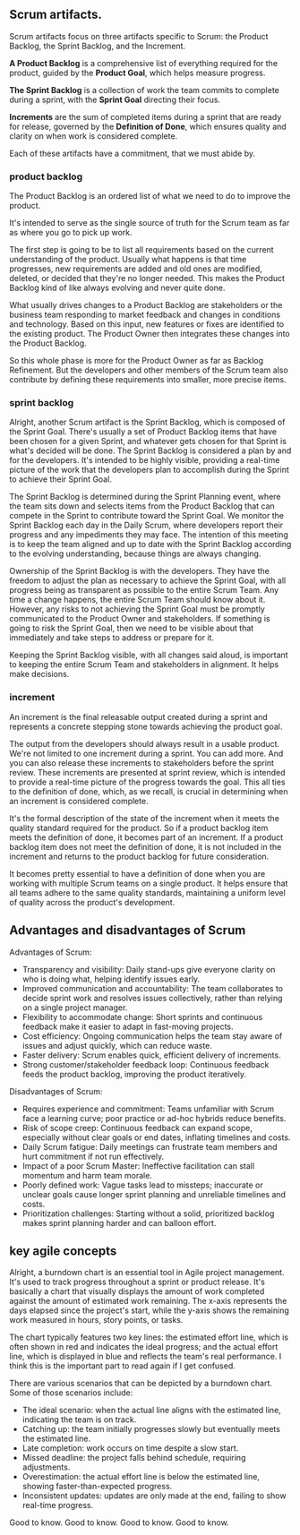 ## Scrum artifacts.

Scrum artifacts focus on three artifacts specific to Scrum: the Product Backlog, the Sprint Backlog, and the Increment.

**A Product Backlog** is a comprehensive list of everything required for the product, guided by the **Product Goal**, which helps measure progress.

**The Sprint Backlog** is a collection of work the team commits to complete during a sprint, with the **Sprint Goal** directing their focus.

**Increments** are the sum of completed items during a sprint that are ready for release, governed by the **Definition of Done**, which ensures quality and clarity on when work is considered complete.

Each of these artifacts have a commitment, that we must abide by.

### product backlog

The Product Backlog is an ordered list of what we need to do to improve the product.

It's intended to serve as the single source of truth for the Scrum team as far as where you go to pick up work.

The first step is going to be to list all requirements based on the current understanding of the product. Usually what happens is that time progresses, new requirements are added and old ones are modified, deleted, or decided that they're no longer needed. This makes the Product Backlog kind of like always evolving and never quite done.

What usually drives changes to a Product Backlog are stakeholders or the business team responding to market feedback and changes in conditions and technology. Based on this input, new features or fixes are identified to the existing product. The Product Owner then integrates these changes into the Product Backlog.

So this whole phase is more for the Product Owner as far as Backlog Refinement. But the developers and other members of the Scrum team also contribute by defining these requirements into smaller, more precise items.

### sprint backlog

Alright, another Scrum artifact is the Sprint Backlog, which is composed of the Sprint Goal. There's usually a set of Product Backlog items that have been chosen for a given Sprint, and whatever gets chosen for that Sprint is what's decided will be done. The Sprint Backlog is considered a plan by and for the developers. It's intended to be highly visible, providing a real-time picture of the work that the developers plan to accomplish during the Sprint to achieve their Sprint Goal.

The Sprint Backlog is determined during the Sprint Planning event, where the team sits down and selects items from the Product Backlog that can compete in the Sprint to contribute toward the Sprint Goal. We monitor the Sprint Backlog each day in the Daily Scrum, where developers report their progress and any impediments they may face. The intention of this meeting is to keep the team aligned and up to date with the Sprint Backlog according to the evolving understanding, because things are always changing.

Ownership of the Sprint Backlog is with the developers. They have the freedom to adjust the plan as necessary to achieve the Sprint Goal, with all progress being as transparent as possible to the entire Scrum Team. Any time a change happens, the entire Scrum Team should know about it. However, any risks to not achieving the Sprint Goal must be promptly communicated to the Product Owner and stakeholders. If something is going to risk the Sprint Goal, then we need to be visible about that immediately and take steps to address or prepare for it.

Keeping the Sprint Backlog visible, with all changes said aloud, is important to keeping the entire Scrum Team and stakeholders in alignment. It helps make decisions.

### increment

An increment is the final releasable output created during a sprint and represents a concrete stepping stone towards achieving the product goal.

The output from the developers should always result in a usable product. We're not limited to one increment during a sprint. You can add more. And you can also release these increments to stakeholders before the sprint review. These increments are presented at sprint review, which is intended to provide a real-time picture of the progress towards the goal. This all ties to the definition of done, which, as we recall, is crucial in determining when an increment is considered complete.

It's the formal description of the state of the increment when it meets the quality standard required for the product. So if a product backlog item meets the definition of done, it becomes part of an increment. If a product backlog item does not meet the definition of done, it is not included in the increment and returns to the product backlog for future consideration.

It becomes pretty essential to have a definition of done when you are working with multiple Scrum teams on a single product. It helps ensure that all teams adhere to the same quality standards, maintaining a uniform level of quality across the product's development.

## Advantages and disadvantages of Scrum

Advantages of Scrum:

- Transparency and visibility: Daily stand-ups give everyone clarity on who is doing what, helping identify issues early.
- Improved communication and accountability: The team collaborates to decide sprint work and resolves issues collectively, rather than relying on a single project manager.
- Flexibility to accommodate change: Short sprints and continuous feedback make it easier to adapt in fast-moving projects.
- Cost efficiency: Ongoing communication helps the team stay aware of issues and adjust quickly, which can reduce waste.
- Faster delivery: Scrum enables quick, efficient delivery of increments.
- Strong customer/stakeholder feedback loop: Continuous feedback feeds the product backlog, improving the product iteratively.

Disadvantages of Scrum:

- Requires experience and commitment: Teams unfamiliar with Scrum face a learning curve; poor practice or ad-hoc hybrids reduce benefits.
- Risk of scope creep: Continuous feedback can expand scope, especially without clear goals or end dates, inflating timelines and costs.
- Daily Scrum fatigue: Daily meetings can frustrate team members and hurt commitment if not run effectively.
- Impact of a poor Scrum Master: Ineffective facilitation can stall momentum and harm team morale.
- Poorly defined work: Vague tasks lead to missteps; inaccurate or unclear goals cause longer sprint planning and unreliable timelines and costs.
- Prioritization challenges: Starting without a solid, prioritized backlog makes sprint planning harder and can balloon effort.

## key agile concepts

Alright, a burndown chart is an essential tool in Agile project management. It's used to track progress throughout a sprint or product release. It's basically a chart that visually displays the amount of work completed against the amount of estimated work remaining. The x-axis represents the days elapsed since the project's start, while the y-axis shows the remaining work measured in hours, story points, or tasks.

The chart typically features two key lines: the estimated effort line, which is often shown in red and indicates the ideal progress; and the actual effort line, which is displayed in blue and reflects the team's real performance. I think this is the important part to read again if I get confused.

There are various scenarios that can be depicted by a burndown chart. Some of those scenarios include:

- The ideal scenario: when the actual line aligns with the estimated line, indicating the team is on track.
- Catching up: the team initially progresses slowly but eventually meets the estimated line.
- Late completion: work occurs on time despite a slow start.
- Missed deadline: the project falls behind schedule, requiring adjustments.
- Overestimation: the actual effort line is below the estimated line, showing faster-than-expected progress.
- Inconsistent updates: updates are only made at the end, failing to show real-time progress.

Good to know. Good to know. Good to know. Good to know.
